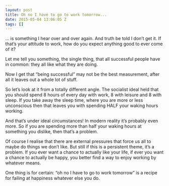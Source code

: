 ```yaml
---
layout: post
title: Oh no I have to go to work tomorrow...
date: 2015-05-04 13:06:05 Z
tags: []
---
```

… is something I hear over and over again. And truth be told I don’t get it. If that’s your attitude to work, how do you expect anything good to ever come of it?

Let me tell you something, the single thing, that all successful people have in common: they all like what they are doing.

Now I get that “being successful” may not be the best measurement, after all it leaves out a whole lot of stuff.

So let’s look at it from a totally different angle. The socialist ideal held that you should spend 8 hours of every day with work, 8 with leisure and 8 with sleep. If you take away the sleep time, where you are more or less unconscious then that leaves you with spending HALF your waking hours working.

And that’s under ideal circumstances! In modern reality it’s probably even more. So if you are spending more than half your waking hours at something you dislike, then that’s a problem.

Of course I realise that there are external pressures that force us all to maybe do things we don’t like. But still if this is a persistent theme, it’s a problem. If you ever want a chance to actually like your life, if ever you want a chance to actually be happy, you better find a way to enjoy working by whatever means.

One thing is for certain: “oh no I have to go to work tomorrow” is a recipe for failing at happiness whatever else you do.
